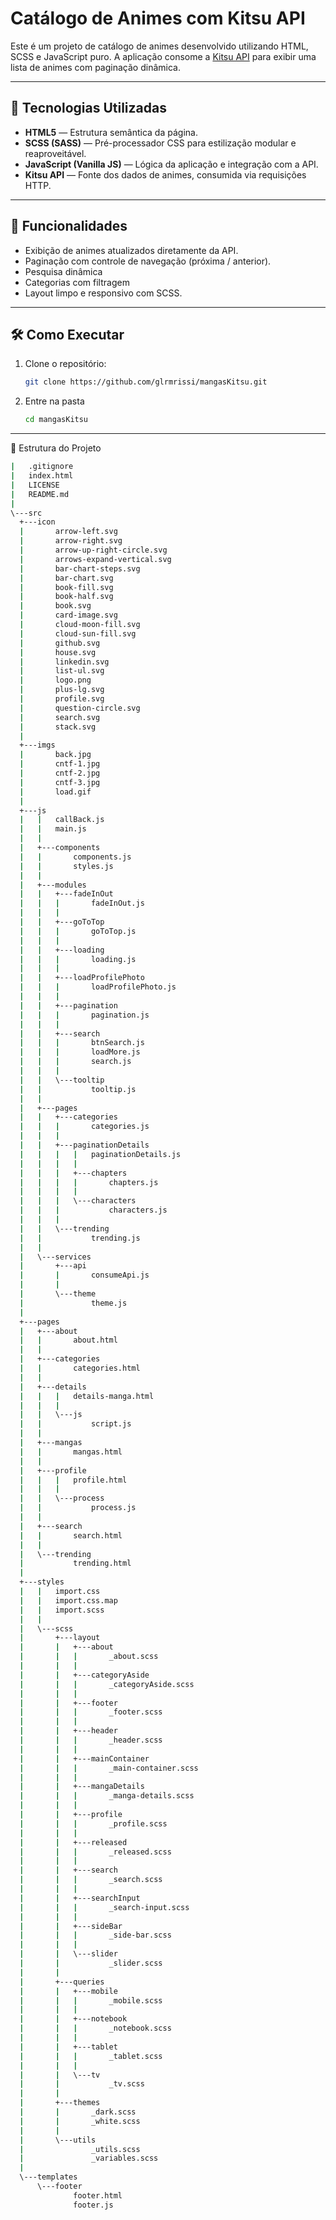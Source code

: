 # Catálogo de Animes com Kitsu API

Este é um projeto de catálogo de animes desenvolvido utilizando HTML, SCSS e JavaScript puro. A aplicação consome a [Kitsu API](https://kitsu.docs.apiary.io/) para exibir uma lista de animes com paginação dinâmica.

---

## 🔨 Tecnologias Utilizadas

- **HTML5** — Estrutura semântica da página.
- **SCSS (SASS)** — Pré-processador CSS para estilização modular e reaproveitável.
- **JavaScript (Vanilla JS)** — Lógica da aplicação e integração com a API.
- **Kitsu API** — Fonte dos dados de animes, consumida via requisições HTTP.

---

## 🔄 Funcionalidades

- Exibição de animes atualizados diretamente da API.
- Paginação com controle de navegação (próxima / anterior).
- Pesquisa dinâmica
- Categorias com filtragem
- Layout limpo e responsivo com SCSS.

---

## 🛠️ Como Executar

1. Clone o repositório:
   ```bash
   git clone https://github.com/glrmrissi/mangasKitsu.git

   
2. Entre na pasta
   ```bash
   cd mangasKitsu

---

📂 Estrutura do Projeto
  ```bash
  |   .gitignore
|   index.html
|   LICENSE
|   README.md
|
\---src
    +---icon
    |       arrow-left.svg
    |       arrow-right.svg
    |       arrow-up-right-circle.svg
    |       arrows-expand-vertical.svg
    |       bar-chart-steps.svg
    |       bar-chart.svg
    |       book-fill.svg
    |       book-half.svg
    |       book.svg
    |       card-image.svg
    |       cloud-moon-fill.svg
    |       cloud-sun-fill.svg
    |       github.svg
    |       house.svg
    |       linkedin.svg
    |       list-ul.svg
    |       logo.png
    |       plus-lg.svg
    |       profile.svg
    |       question-circle.svg
    |       search.svg
    |       stack.svg
    |
    +---imgs
    |       back.jpg
    |       cntf-1.jpg
    |       cntf-2.jpg
    |       cntf-3.jpg
    |       load.gif
    |
    +---js
    |   |   callBack.js
    |   |   main.js
    |   |
    |   +---components
    |   |       components.js
    |   |       styles.js
    |   |
    |   +---modules
    |   |   +---fadeInOut
    |   |   |       fadeInOut.js
    |   |   |
    |   |   +---goToTop
    |   |   |       goToTop.js
    |   |   |
    |   |   +---loading
    |   |   |       loading.js
    |   |   |
    |   |   +---loadProfilePhoto
    |   |   |       loadProfilePhoto.js
    |   |   |
    |   |   +---pagination
    |   |   |       pagination.js
    |   |   |
    |   |   +---search
    |   |   |       btnSearch.js
    |   |   |       loadMore.js
    |   |   |       search.js
    |   |   |
    |   |   \---tooltip
    |   |           tooltip.js
    |   |
    |   +---pages
    |   |   +---categories
    |   |   |       categories.js
    |   |   |
    |   |   +---paginationDetails
    |   |   |   |   paginationDetails.js
    |   |   |   |
    |   |   |   +---chapters
    |   |   |   |       chapters.js
    |   |   |   |
    |   |   |   \---characters
    |   |   |           characters.js
    |   |   |
    |   |   \---trending
    |   |           trending.js
    |   |
    |   \---services
    |       +---api
    |       |       consumeApi.js
    |       |
    |       \---theme
    |               theme.js
    |
    +---pages
    |   +---about
    |   |       about.html
    |   |
    |   +---categories
    |   |       categories.html
    |   |
    |   +---details
    |   |   |   details-manga.html
    |   |   |
    |   |   \---js
    |   |           script.js
    |   |
    |   +---mangas
    |   |       mangas.html
    |   |
    |   +---profile
    |   |   |   profile.html
    |   |   |
    |   |   \---process
    |   |           process.js
    |   |
    |   +---search
    |   |       search.html
    |   |
    |   \---trending
    |           trending.html
    |
    +---styles
    |   |   import.css
    |   |   import.css.map
    |   |   import.scss
    |   |
    |   \---scss
    |       +---layout
    |       |   +---about
    |       |   |       _about.scss
    |       |   |
    |       |   +---categoryAside
    |       |   |       _categoryAside.scss
    |       |   |
    |       |   +---footer
    |       |   |       _footer.scss
    |       |   |
    |       |   +---header
    |       |   |       _header.scss
    |       |   |
    |       |   +---mainContainer
    |       |   |       _main-container.scss
    |       |   |
    |       |   +---mangaDetails
    |       |   |       _manga-details.scss
    |       |   |
    |       |   +---profile
    |       |   |       _profile.scss
    |       |   |
    |       |   +---released
    |       |   |       _released.scss
    |       |   |
    |       |   +---search
    |       |   |       _search.scss
    |       |   |
    |       |   +---searchInput
    |       |   |       _search-input.scss
    |       |   |
    |       |   +---sideBar
    |       |   |       _side-bar.scss
    |       |   |
    |       |   \---slider
    |       |           _slider.scss
    |       |
    |       +---queries
    |       |   +---mobile
    |       |   |       _mobile.scss
    |       |   |
    |       |   +---notebook
    |       |   |       _notebook.scss
    |       |   |
    |       |   +---tablet
    |       |   |       _tablet.scss
    |       |   |
    |       |   \---tv
    |       |           _tv.scss
    |       |
    |       +---themes
    |       |       _dark.scss
    |       |       _white.scss
    |       |
    |       \---utils
    |               _utils.scss
    |               _variables.scss
    |
    \---templates
        \---footer
                footer.html
                footer.js 
